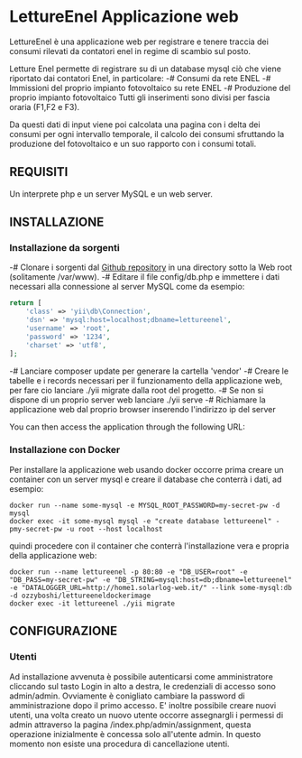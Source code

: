 LettureEnel Applicazione web
================================

LettureEnel è una applicazione web per registrare e tenere traccia dei consumi rilevati da contatori enel in regime di scambio sul posto.

Letture Enel permette di registrare su di un database mysql ciò che viene riportato dai contatori Enel, in particolare:
-# Consumi da rete ENEL
-# Immissioni del proprio impianto fotovoltaico su rete ENEL
-# Produzione del proprio impianto fotovoltaico
Tutti gli inserimenti sono divisi per fascia oraria (F1,F2 e F3).

Da questi dati di input viene poi calcolata una pagina con i delta dei consumi per ogni intervallo temporale, il calcolo dei consumi sfruttando la produzione del fotovoltaico e un suo rapporto con i consumi totali.

REQUISITI
------------

Un interprete php e un server MySQL e un web server.

INSTALLAZIONE
------------

### Installazione da sorgenti

-# Clonare i sorgenti dal [Github repository](https://github.com/Ozzyboshi/LettureEnel.git) in una directory sotto la Web root (solitamente /var/www).
-# Editare il file config/db.php e immettere i dati necessari alla connessione al server MySQL come da esempio:
```php
return [
    'class' => 'yii\db\Connection',
    'dsn' => 'mysql:host=localhost;dbname=lettureenel',
    'username' => 'root',
    'password' => '1234',
    'charset' => 'utf8',
];
```
-# Lanciare composer update per generare la cartella 'vendor'
-# Creare le tabelle e i records necessari per il funzionamento della applicazione web, per fare cio lanciare ./yii migrate dalla root del progetto.
-# Se non si dispone di un proprio server web lanciare ./yii serve
-# Richiamare la applicazione web dal proprio browser inserendo l'indirizzo ip del server

You can then access the application through the following URL:


### Installazione con Docker
Per installare la applicazione web usando docker occorre prima creare un container con un server mysql e creare il database che conterrà i dati, ad esempio:
```
docker run --name some-mysql -e MYSQL_ROOT_PASSWORD=my-secret-pw -d mysql
docker exec -it some-mysql mysql -e "create database lettureenel" -pmy-secret-pw -u root --host localhost
```
quindi procedere con il container che conterrà l'installazione vera e propria della applicazione web:
```
docker run --name lettureenel -p 80:80 -e "DB_USER=root" -e "DB_PASS=my-secret-pw" -e "DB_STRING=mysql:host=db;dbname=lettureenel" -e "DATALOGGER_URL=http://home1.solarlog-web.it/" --link some-mysql:db -d ozzyboshi/lettureeneldockerimage
docker exec -it lettureenel ./yii migrate
```


CONFIGURAZIONE
-------------

### Utenti
Ad installazione avvenuta è possibile autenticarsi come amministratore cliccando sul tasto Login in alto a destra, le credenziali di accesso sono admin/admin.
Ovviamente è conigliato cambiare la password di amministrazione dopo il primo accesso.
E' inoltre possibile creare nuovi utenti, una volta creato un nuovo utente occorre assegnargli i permessi di admin attraverso la pagina /index.php/admin/assignment, questa operazione inizialmente è concessa solo all'utente admin.
In questo momento non esiste una procedura di cancellazione utenti.



